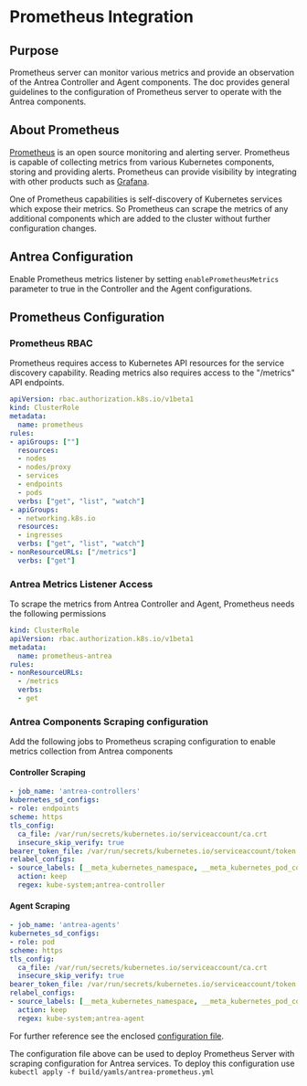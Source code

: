 # Prometheus Integration

## Purpose
Prometheus server can monitor various metrics and provide an observation of the 
Antrea Controller and Agent components. The doc provides general guidelines to 
the configuration of Prometheus server to operate with the Antrea components.

## About Prometheus
[Prometheus](https://prometheus.io/) is an open source monitoring and alerting 
server. Prometheus is capable of collecting metrics from various Kubernetes 
components, storing and providing alerts.
Prometheus can provide visibility by integrating with other products such as 
[Grafana](https://grafana.com/).
 
One of Prometheus capabilities is self-discovery of Kubernetes services which
expose their metrics. So Prometheus can scrape the metrics of any additional 
components which are added to the cluster without further configuration changes. 
 
## Antrea Configuration
Enable Prometheus metrics listener by setting `enablePrometheusMetrics` 
parameter to true in the Controller and the Agent configurations.
 
## Prometheus Configuration
  
### Prometheus RBAC
Prometheus requires access to Kubernetes API resources for the service discovery
capability. Reading metrics also requires access to the "/metrics" API
endpoints.

```yaml
apiVersion: rbac.authorization.k8s.io/v1beta1
kind: ClusterRole
metadata:
  name: prometheus
rules:
- apiGroups: [""]
  resources:
  - nodes
  - nodes/proxy
  - services
  - endpoints
  - pods
  verbs: ["get", "list", "watch"]
- apiGroups:
  - networking.k8s.io
  resources:
  - ingresses
  verbs: ["get", "list", "watch"]
- nonResourceURLs: ["/metrics"]
  verbs: ["get"]
```

### Antrea Metrics Listener Access
To scrape the metrics from Antrea Controller and Agent, Prometheus needs the
following permissions

```yaml
kind: ClusterRole
apiVersion: rbac.authorization.k8s.io/v1beta1
metadata:
  name: prometheus-antrea
rules:
- nonResourceURLs:
  - /metrics
  verbs:
  - get
```

### Antrea Components Scraping configuration
Add the following jobs to Prometheus scraping configuration to enable metrics
collection from Antrea components

#### Controller Scraping

```yaml
- job_name: 'antrea-controllers'
kubernetes_sd_configs:
- role: endpoints
scheme: https
tls_config:
  ca_file: /var/run/secrets/kubernetes.io/serviceaccount/ca.crt
  insecure_skip_verify: true
bearer_token_file: /var/run/secrets/kubernetes.io/serviceaccount/token
relabel_configs:
- source_labels: [__meta_kubernetes_namespace, __meta_kubernetes_pod_container_name]
  action: keep
  regex: kube-system;antrea-controller
```

#### Agent Scraping

```yaml
- job_name: 'antrea-agents'
kubernetes_sd_configs:
- role: pod
scheme: https
tls_config:
  ca_file: /var/run/secrets/kubernetes.io/serviceaccount/ca.crt
  insecure_skip_verify: true
bearer_token_file: /var/run/secrets/kubernetes.io/serviceaccount/token
relabel_configs:
- source_labels: [__meta_kubernetes_namespace, __meta_kubernetes_pod_container_name]
  action: keep
  regex: kube-system;antrea-agent
```
For further reference see the enclosed 
[configuration file](/build/yamls/antrea-prometheus.yml).

The configuration file above can be used to deploy Prometheus Server with 
scraping configuration for Antrea services.
To deploy this configuration use
`kubectl apply -f build/yamls/antrea-prometheus.yml`